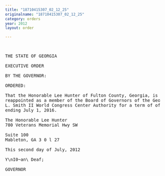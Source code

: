 ```yaml
---
title: "18710415307_02_12_25"
originalname: "18710415307_02_12_25"
category: orders
year: 2012
layout: order

---
```

<pre>
 

THE STATE OF GEORGIA

EXECUTIVE ORDER

BY THE GOVERNOR:

ORDERED:

That the Honorable Lee Hunter of Fulton County, Georgia, is
reappointed as a member of the Board of Governors of the George
L. Smith II World Congress Center Authority for a term of office
ending July 1, 2016.

The Honorable Lee Hunter
780 Veterans Memorial Hwy SW

Suite 100
Mableton, GA 3 0 l 27

This second day of July, 2012

Y\nI0~an\ Deaf;

GOVERNOR

</pre>
